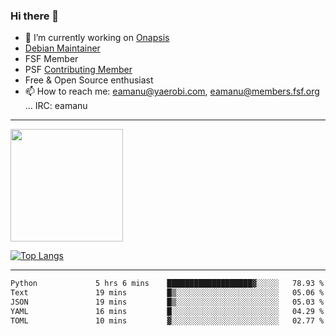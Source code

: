 ### Hi there 👋


- 🔭 I’m currently working on [Onapsis](http://onapsis.com)
- [Debian Maintainer](https://qa.debian.org/developer.php?login=eamanu%40yaerobi.com)
- FSF Member
- PSF [Contributing Member](https://www.python.org/psf/membership/#what-membership-classes-are-there)
- Free & Open Source enthusiast 
- 📫 How to reach me: eamanu@yaerobi.com, eamanu@members.fsf.org ... IRC: eamanu

---

<img height="180em" src="https://github-readme-stats.vercel.app/api?theme=dark&username=eamanu&show_icons=true&hide_border=true&&count_private=true&include_all_commits=true" />

[![Top Langs](https://github-readme-stats.vercel.app/api/top-langs/?theme=dark&username=eamanu&layout=compact)](https://github.com/anuraghazra/github-readme-stats)

---

<!--START_SECTION:waka-->

```txt
Python             5 hrs 6 mins    ███████████████████▓░░░░░   78.93 %
Text               19 mins         █▒░░░░░░░░░░░░░░░░░░░░░░░   05.06 %
JSON               19 mins         █▒░░░░░░░░░░░░░░░░░░░░░░░   05.03 %
YAML               16 mins         █░░░░░░░░░░░░░░░░░░░░░░░░   04.29 %
TOML               10 mins         ▓░░░░░░░░░░░░░░░░░░░░░░░░   02.77 %
```

<!--END_SECTION:waka-->
